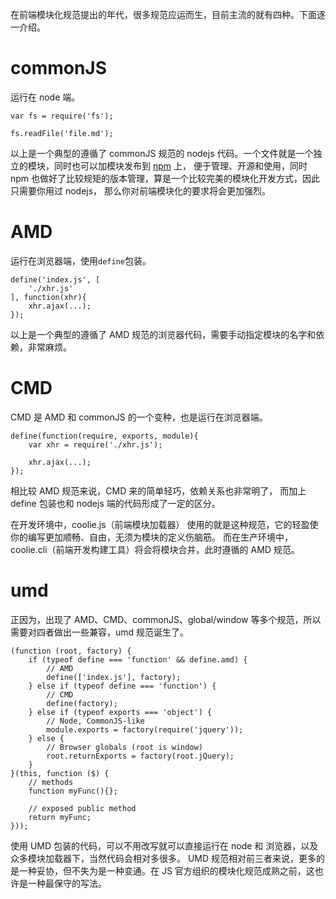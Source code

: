 在前端模块化规范提出的年代，很多规范应运而生，目前主流的就有四种。下面逐一介绍。


# commonJS
运行在 node 端。
```
var fs = require('fs');

fs.readFile('file.md');
```
以上是一个典型的遵循了 commonJS 规范的 nodejs 代码。一个文件就是一个独立的模块，同时也可以加模块发布到 
[npm](https://npmjs.com/) 上，
便于管理、开源和使用，同时 npm 也做好了比较规矩的版本管理，算是一个比较完美的模块化开发方式，因此只需要你用过 nodejs，
那么你对前端模块化的要求将会更加强烈。


# AMD
运行在浏览器端，使用`define`包装。
```
define('index.js', [
    './xhr.js'
], function(xhr){
    xhr.ajax(...);
});
```
以上是一个典型的遵循了 AMD 规范的浏览器代码，需要手动指定模块的名字和依赖，非常麻烦。


# CMD
CMD 是 AMD 和 commonJS 的一个变种，也是运行在浏览器端。
```
define(function(require, exports, module){
    var xhr = require('./xhr.js');
    
    xhr.ajax(...);
});
```
相比较 AMD 规范来说，CMD 来的简单轻巧，依赖关系也非常明了，
而加上 define 包装也和 nodejs 端的代码形成了一定的区分。

在开发环境中，coolie.js（前端模块加载器） 使用的就是这种规范，它的轻盈使你的编写更加顺畅、自由，无须为模块的定义伤脑筋。
而在生产环境中，coolie.cli（前端开发构建工具）将会将模块合并，此时遵循的 AMD 规范。


# umd
正因为，出现了 AMD、CMD、commonJS、global/window 等多个规范，所以需要对四者做出一些兼容，umd 规范诞生了。

```
(function (root, factory) {
    if (typeof define === 'function' && define.amd) {
        // AMD
        define(['index.js'], factory);
    } else if (typeof define === 'function') {
        // CMD
        define(factory);
    } else if (typeof exports === 'object') {
        // Node, CommonJS-like
        module.exports = factory(require('jquery'));
    } else {
        // Browser globals (root is window)
        root.returnExports = factory(root.jQuery);
    }
}(this, function ($) {
    // methods
    function myFunc(){};

    // exposed public method
    return myFunc;
}));
```
使用 UMD 包装的代码，可以不用改写就可以直接运行在 node 和 浏览器，以及众多模块加载器下，当然代码会相对多很多。
UMD 规范相对前三者来说，更多的是一种妥协，但不失为是一种变通。在 JS 官方组织的模块化规范成熟之前，这也许是一种最保守的写法。
